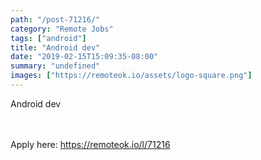 ```yaml
---
path: "/post-71216/"
category: "Remote Jobs"
tags: ["android"]
title: "Android dev"
date: "2019-02-15T15:09:35-08:00"
summary: "undefined"
images: ["https://remoteok.io/assets/logo-square.png"]
---
```


Android dev

<br/>
<br/>
Apply here: <A HREF="https://remoteok.io/l/71216">https://remoteok.io/l/71216</A>
